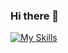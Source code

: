 ### Hi there 👋

[![My Skills](https://skillicons.dev/icons?i=java,spring,js,bootstrap,tailwindcss,vercel,eclipse,vscode&theme=light)](https://skillicons.dev)
<!--
**gyull0210/gyull0210** is a ✨ _special_ ✨ repository because its `README.md` (this file) appears on your GitHub profile.

Here are some ideas to get you started:

- 🔭 I’m currently working on ...
- 🌱 I’m currently learning ...
- 👯 I’m looking to collaborate on ...
- 🤔 I’m looking for help with ...
- 💬 Ask me about ...
- 📫 How to reach me: ...
- 😄 Pronouns: ...
- ⚡ Fun fact: ...
-->
